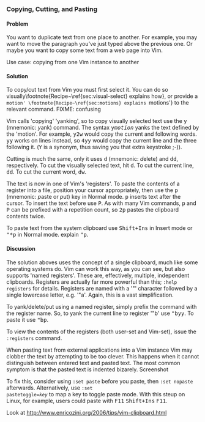 ### Copying, Cutting, and Pasting

<h4>Problem</h4>

You want to duplicate text from one place to another. For example, you may
want to move the paragraph you've just typed above the previous one. Or maybe
you want to copy some text from a web page into Vim.

<span class="todo">Use case: copying from one Vim instance to
  another</span>

<h4>Solution</h4>

To copy/cut text from Vim you must first select it. You can do so
visually\footnote{Recipe~\ref{sec:visual-select} explains how}, or provide a
`motion' \footnote{Recipe~\ref{sec:motions} explains `motions'} to the
relevant command. <span class="todo">FIXME: confusing</span>

Vim calls 'copying' 'yanking', so to copy visually selected text use the
<kbd>y</kbd> (mnemonic: <i>y</i>ank) command. The syntax
<kbd>y<var>motion</var></kbd> yanks the text defined by the 'motion'. For
example, <samp>y2w</samp> would copy the current and following words.
<kbd>yy</kbd> works on lines instead, so <samp>4yy</samp> would copy the
current line and the three following it. (<kbd>Y</kbd> is a synonym, thus
saving you that extra keystroke ;-)).

Cutting is much the same, only it uses <kbd>d</kbd> (mnemonic:
<i>d</i>elete) and <kbd>dd</kbd>, respectively. To cut the
visually selected text, hit <kbd>d</kbd>. To cut the current line,
<kbd>dd</kbd>. To cut the
current word, <kbd>dw</kbd>.

The text is now in one of Vim's 'registers'. To paste the contents of a
register into a file, position your cursor appropriately, then use the
<kbd>p</kbd> (mnemonic: <i>p</i>aste or <i>p</i>ut) key in Normal mode.
<kbd>p</kbd> inserts text after the cursor. To insert the text before use
<kbd>P</kbd>. As with many Vim commands, <kbd>p</kbd> and <kbd>P</kbd> can be
prefixed with a repetition count, so <kbd>2p</kbd> pastes the clipboard
contents twice.

To paste text from the system clipboard use
<kbd><kbd>Shift</kbd>+<kbd>Ins</kbd></kbd> in Insert mode or <kbd>"*p</kbd> in
Normal mode. <span class="todo">explain <tt>"p</span></tt>.

<h4>Discussion</h4>

The solution aboves uses the concept of a single clipboard, much like some
operating systems do. Vim can work this way, as you can see, but also supports
'named registers'. These are, effectively, multiple, independent clipboards.
<span class="fn">Registers are actually far more powerful than this;
<code>:help registers</code> for details.</span> Registers are named with a
'"' character followed by a single lowercase letter, e.g. '"a'. <span
class="fn">Again, this is a vast simplification.</span> 

To yank/delete/put using a named register, simply prefix the command with
the register name. So, to yank the current line to register '"b' use
<kbd>"byy</kbd>. To paste it use <kbd>"bp</kbd>.

To view the contents of the registers (both user-set and Vim-set), issue
the <code>:registers</code> command.

When pasting text from external applications into a Vim instance Vim may
clobber the text by attempting to be too clever. This happens when it cannot
distinguish between entered text and pasted text. The most common symptom is
that the pasted text is indented bizarely. <span
class="todo">Screenshot</span> 

To fix this, consider using <code>:set paste</code> before you paste, then
<code>:set nopaste</code> afterwards. Alternatively, use <code>:set
pastetoggle=<var>key</var></code> to map a key to toggle paste mode. With this
steup on Linux, for example, users could paste with <kbd><kbd>F11</kbd></kbd>
<kbd><kbd>Shift</kbd>+<kbd>Ins</kbd></kbd> <kbd><kbd>F11</kbd></kbd>.

<span class="todo">Look at
  http://www.enricozini.org/2006/tips/vim-clipboard.html</span>
